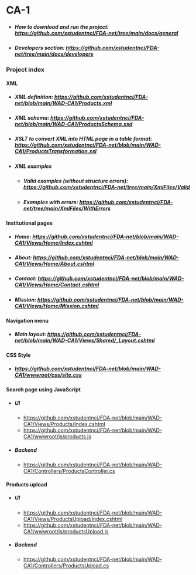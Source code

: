 # CA-1
* ##### How to download and run the project: https://github.com/xstudentnci/FDA-net/tree/main/docs/general
* ##### Developers section: https://github.com/xstudentnci/FDA-net/tree/main/docs/developers

### Project index 

#### XML
* ##### XML definition: https://github.com/xstudentnci/FDA-net/blob/main/WAD-CA1/Products.xml
* ##### XML schema: https://github.com/xstudentnci/FDA-net/blob/main/WAD-CA1/ProductsSchema.xsd
* ##### XSLT to convert XML into HTML page in a table format: https://github.com/xstudentnci/FDA-net/blob/main/WAD-CA1/ProductsTransformation.xsl

* ##### XML examples
  - ##### Valid examples (without structure errors): https://github.com/xstudentnci/FDA-net/tree/main/XmlFiles/Valid
  - ##### Examples with errors: https://github.com/xstudentnci/FDA-net/tree/main/XmlFiles/WithErrors

#### Institutional pages
* ##### Home: https://github.com/xstudentnci/FDA-net/blob/main/WAD-CA1/Views/Home/Index.cshtml
* ##### About: https://github.com/xstudentnci/FDA-net/blob/main/WAD-CA1/Views/Home/About.cshtml
* ##### Contact: https://github.com/xstudentnci/FDA-net/blob/main/WAD-CA1/Views/Home/Contact.cshtml
* ##### Mission: https://github.com/xstudentnci/FDA-net/blob/main/WAD-CA1/Views/Home/Mission.cshtml

#### Navigation menu
* ##### Main layout: https://github.com/xstudentnci/FDA-net/blob/main/WAD-CA1/Views/Shared/_Layout.cshtml

#### CSS Style
* ##### https://github.com/xstudentnci/FDA-net/blob/main/WAD-CA1/wwwroot/css/site.css

#### Search page using JavaScript
* ##### UI
  - https://github.com/xstudentnci/FDA-net/blob/main/WAD-CA1/Views/Products/Index.cshtml
  - https://github.com/xstudentnci/FDA-net/blob/main/WAD-CA1/wwwroot/js/products.js
* ##### Backend
  - https://github.com/xstudentnci/FDA-net/blob/main/WAD-CA1/Controllers/ProductsController.cs

#### Products upload
* ##### UI
  - https://github.com/xstudentnci/FDA-net/blob/main/WAD-CA1/Views/ProductsUpload/Index.cshtml
  - https://github.com/xstudentnci/FDA-net/blob/main/WAD-CA1/wwwroot/js/productsUpload.js
* ##### Backend
  - https://github.com/xstudentnci/FDA-net/blob/main/WAD-CA1/Controllers/ProductsUpload.cs
